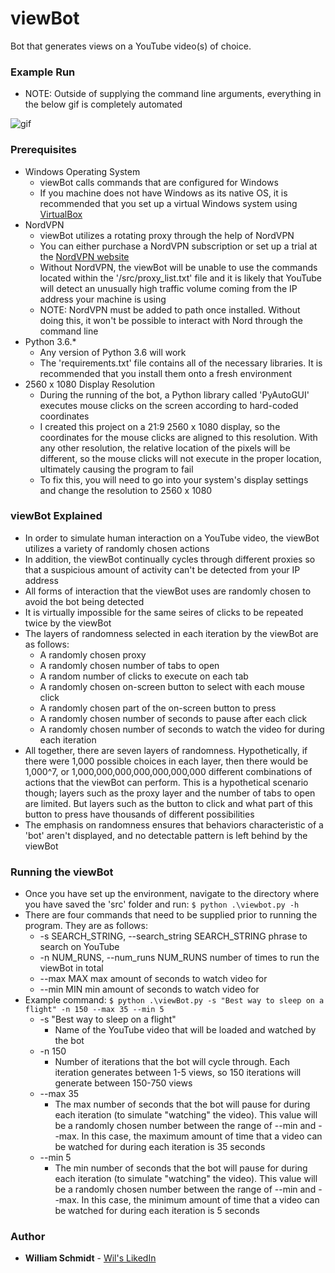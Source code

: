 # viewBot
Bot that generates views on a YouTube video(s) of choice.

### Example Run
* NOTE: Outside of supplying the command line arguments, everything in the below gif is completely automated

![gif](gif/viewbot.gif)

### Prerequisites
* Windows Operating System
   - viewBot calls commands that are configured for Windows
   - If you machine does not have Windows as its native OS, it is recommended that you set up a virtual Windows system using [VirtualBox](https://www.virtualbox.org/wiki/Downloads)
* NordVPN
   - viewBot utilizes a rotating proxy through the help of NordVPN
   - You can either purchase a NordVPN subscription or set up a trial at the [NordVPN website](https://nordvpn.com/?utm_expid=.CM-bHTe9S0iFcch8gLNeEA.0&utm_referrer=https%3A%2F%2Fwww.google.com%2F)
   - Without NordVPN, the viewBot will be unable to use the commands located within the '/src/proxy_list.txt' file and it is likely that YouTube will detect an unusually high traffic volume coming from the IP address your machine is using
   - NOTE: NordVPN must be added to path once installed. Without doing this, it won't be possible to interact with Nord through the command line
* Python 3.6.*
   - Any version of Python 3.6 will work 
   - The 'requirements.txt' file contains all of the necessary libraries. It is recommended that you install them onto a fresh environment
* 2560 x 1080 Display Resolution
   - During the running of the bot, a Python library called 'PyAutoGUI' executes mouse clicks on the screen according to hard-coded coordinates
   - I created this project on a 21:9 2560 x 1080 display, so the coordinates for the mouse clicks are aligned to this resolution. With any other resolution, the relative location of the pixels will be different, so the mouse clicks will not execute in the proper location, ultimately causing the program to fail
   - To fix this, you will need to go into your system's display settings and change the resolution to 2560 x 1080

### viewBot Explained
* In order to simulate human interaction on a YouTube video, the viewBot utilizes a variety of randomly chosen actions
* In addition, the viewBot continually cycles through different proxies so that a suspicious amount of activity can't be detected from your IP address
* All forms of interaction that the viewBot uses are randomly chosen to avoid the bot being detected
* It is virtually impossible for the same seires of clicks to be repeated twice by the viewBot
* The layers of randomness selected in each iteration by the viewBot are as follows:
   - A randomly chosen proxy
   - A randomly chosen number of tabs to open
   - A random number of clicks to execute on each tab
   - A randomly chosen on-screen button to select with each mouse click
   - A randomly chosen part of the on-screen button to press
   - A randomly chosen number of seconds to pause after each click
   - A randomly chosen number of seconds to watch the video for during each iteration
* All together, there are seven layers of randomness. Hypothetically, if there were 1,000 possible choices in each layer, then there would be 1,000^7, or 1,000,000,000,000,000,000,000 different combinations of actions that the viewBot can perform. This is a hypothetical scenario though; layers such as the proxy layer and the number of tabs to open are limited. But layers such as the button to click and what part of this button to press have thousands of different possibilities
* The emphasis on randomness ensures that behaviors characteristic of a 'bot' aren't displayed, and no detectable pattern is left behind by the viewBot

### Running the viewBot
* Once you have set up the environment, navigate to the directory where you have saved the 'src' folder and run: ```$ python .\viewbot.py -h```
* There are four commands that need to be supplied prior to running the program. They are as follows:
    * -s SEARCH_STRING, --search_string SEARCH_STRING
                        phrase to search on YouTube
    * -n NUM_RUNS, --num_runs NUM_RUNS
                        number of times to run the viewBot in total
    * --max MAX             max amount of seconds to watch video for
    * --min MIN             min amount of seconds to watch video for
* Example command: ```$ python .\viewBot.py -s "Best way to sleep on a flight" -n 150 --max 35 --min 5```
    * -s "Best way to sleep on a flight"
       - Name of the YouTube video that will be loaded and watched by the bot
    * -n 150
       - Number of iterations that the bot will cycle through. Each iteration generates between 1-5 views, so 150 iterations will generate between 150-750 views
    * --max 35
       - The max number of seconds that the bot will pause for during each iteration (to simulate "watching" the video). This value will be a randomly chosen number between the range of --min and --max. In this case, the maximum amount of time that a video can be watched for during each iteration is 35 seconds
    * --min 5
       - The min number of seconds that the bot will pause for during each iteration (to simulate "watching" the video). This value will be a randomly chosen number between the range of --min and --max. In this case, the minimum amount of time that a video can be watched for during each iteration is 5 seconds
       
### Author
* **William Schmidt** - [Wil's LikedIn](https://www.linkedin.com/in/william-schmidt-152431168/)

